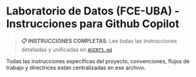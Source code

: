 # Laboratorio de Datos (FCE-UBA) - Instrucciones para Github Copilot

> **📋 INSTRUCCIONES COMPLETAS**: Lee todas las instrucciones detalladas y unificadas en [`AGENTS.md`](../AGENTS.md)

Todas las instrucciones específicas del proyecto, convenciones, flujos de trabajo y directrices están centralizadas en ese archivo.